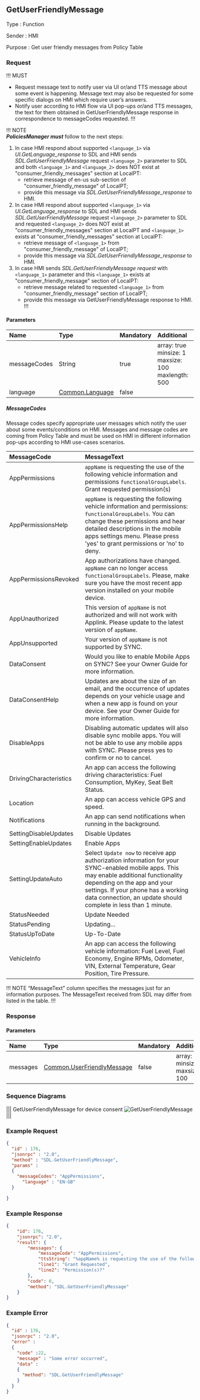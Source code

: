 ## GetUserFriendlyMessage

Type
: Function

Sender
: HMI

Purpose
: Get user friendly messages from Policy Table

### Request

!!! MUST
* Request message text to notify user via UI or/and TTS message about some event is happening. Message text may also be requested for some specific dialogs on HMI which require user’s answers.  
* Notify user according to HMI flow via UI pop-ups or/and TTS messages, the text for them obtained in GetUserFriendlyMessage response in correspondence to messageCodes requested.
!!!

!!! NOTE    
_**PoliciesManager must**_ follow to the next steps:   
1. In case HMI respond about supported `<language_1>` via _UI.GetLanguage_response_ to SDL
and HMI sends _SDL.GetUserFriendlyMessage_ request `<language_2>` parameter to SDL and both `<language_1>` and `<language_2>` does NOT exist at "consumer_friendly_messages" section at LocalPT:   
    - retrieve message of en-us sub-section of "consumer_friendly_message" of LocalPT;   
    - provide this message via _SDL.GetUserFriendlyMessage_response_ to HMI.   
2. In case HMI respond about supported `<language_1>` via _UI.GetLanguage_response_ to SDL and HMI sends _SDL.GetUserFriendlyMessage_ request `<language_2>` parameter to SDL and requested `<language_2>` does NOT exist at "consumer_friendly_messages" section at LocalPT
and `<language_1>` exists at "consumer_friendly_messages" section at LocalPT:   
    - retrieve message of `<language_1>` from "consumer_friendly_message" of LocalPT;
    - provide this message via _SDL.GetUserFriendlyMessage_response_ to HMI.   
3. In case HMI sends _SDL.GetUserFriendlyMessage request_ with `<language_1>` parameter and this `<language_1>` exists at "consumer_friendly_message" section of LocalPT:   
    - retrieve message related to requested `<language_1>` from "consumer_friendly_message" section of LocalPT;   
    - provide this message via GetUserFriendlyMessage response to HMI.   
!!!

#### Parameters

|Name|Type|Mandatory|Additional|
|:---|:---|:--------|:---------|
|messageCodes|String|true|array: true<br>minsize: 1<br>maxsize: 100<br>maxlength: 500|
|language|[Common.Language](../../common/enums/#language)|false||

##### MessageCodes   
Message codes specify appropriate user messages which notify the user about some events/conditions on HMI. Messages and message codes are coming from Policy Table and must be used on HMI in different information pop-ups according to HMI use-cases scenarios.

|MessageCode|MessageText|
|:---|:---------|
|AppPermissions|`appName` is requesting the use of the following vehicle information and permissions `functionalGroupLabels`. Grant requested permission(s)|
|AppPermissionsHelp|`appName` is requesting the following vehicle information and permissions: `functionalGroupLabels`. You can change these permissions and hear detailed descriptions in the mobile apps settings menu. Please press 'yes' to grant permissions or 'no' to deny.|
|AppPermissionsRevoked|App authorizations have changed. `appName` can no longer access `functionalGroupLabels`. Please, make sure you have the most recent app version installed on your mobile device.|
|AppUnauthorized|This version of `appName` is not authorized and will not work with Applink. Please update to the latest version of `appName`.|
|AppUnsupported|Your version of `appName` is not supported by SYNC.|
|DataConsent|Would you like to enable Mobile Apps on SYNC? See your Owner Guide for more information.|
|DataConsentHelp|Updates are about the size of an email, and the occurrence of updates depends on your vehicle usage and when a new app is found on your device. See your Owner Guide for more information.|
|DisableApps|Disabling automatic updates will also disable sync mobile apps. You will not be able to use any mobile apps with SYNC. Please press yes to confirm or no to cancel.|
|DrivingCharacteristics|An app can access the following driving characteristics: Fuel Consumption, MyKey, Seat Belt Status.|
|Location|An app can access vehicle GPS and speed.|
|Notifications|An app can send notifications when running in the background.|
|SettingDisableUpdates|Disable Updates|
|SettingEnableUpdates|Enable Apps|
|SettingUpdateAuto|Select `Update now` to receive app authorization information for your SYNC-enabled mobile apps. This may enable additional functionality depending on the app and your settings. If your phone has a working data connection, an update should complete in less than 1 minute.|
|StatusNeeded|Update Needed|
|StatusPending|Updating...|
|StatusUpToDate|Up-To-Date|
|VehicleInfo|An app can access the following vehicle information: Fuel Level, Fuel Economy, Engine RPMs, Odometer, VIN, External Temperature, Gear Position, Tire Pressure.|

!!! NOTE
“MessageText” column specifies the messages just for an information purposes. The MessageText received from SDL may differ from listed in the table.
!!!

### Response

#### Parameters

|Name|Type|Mandatory|Additional|
|:---|:---|:--------|:---------|
|messages|[Common.UserFriendlyMessage](../../common/structs/#userfriendlymessage)|false|array: true<br>minsize: 1<br>maxsize: 100| 

### Sequence Diagrams
|||
GetUserFriendlyMessage for device consent
![GetUserFriendlyMessage](./assets/GetUserFriendlyMessage.png)
|||

### Example Request

```json
{
  "id" : 176,
  "jsonrpc" : "2.0",
  "method" : "SDL.GetUserFriendlyMessage",
  "params" :
  {
    "messageCodes": "AppPermissions",    
      "language" : "EN-GB"
  }

}
```

### Example Response

```json
{
	"id": 176,
	"jsonrpc": "2.0",
	"result": {
		"messages": {
			"messageCode": "AppPermissions",
			"ttsString": "%appName% is requesting the use of the following ....",
			"line1": "Grant Requested",
			"line2": "Permission(s)?"
		},
		"code": 0,
		"method": "SDL.GetUserFriendlyMessage"
	}
}
```

### Example Error

```json
{
  "id" : 176,
  "jsonrpc" : "2.0",
  "error" :
  {
    "code" :22,
    "message" : "Some error occurred",
    "data" :
    {
      "method": "SDL.GetUserFriendlyMessage"
    }
  }
}
```
